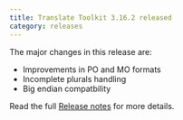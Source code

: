 ```yaml
---
title: Translate Toolkit 3.16.2 released
category: releases
---
```


The major changes in this release are:

- Improvements in PO and MO formats
- Incomplete plurals handling
- Big endian compatbility

Read the full [Release notes](https://docs.translatehouse.org/projects/translate-toolkit/en/latest/releases/3.16.2.html) for more details.

